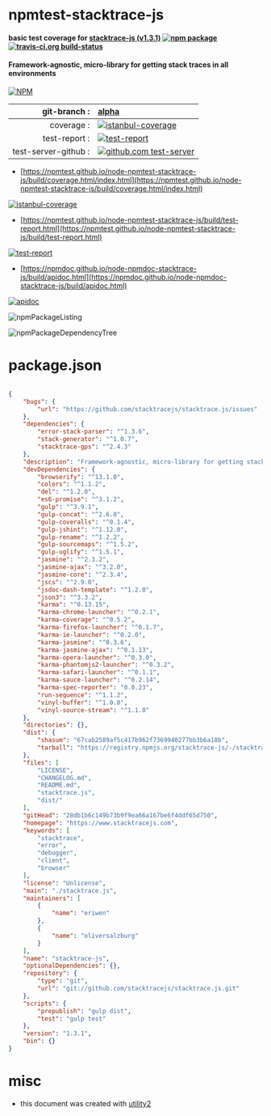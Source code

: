 # npmtest-stacktrace-js

#### basic test coverage for  [stacktrace-js (v1.3.1)](https://www.stacktracejs.com)  [![npm package](https://img.shields.io/npm/v/npmtest-stacktrace-js.svg?style=flat-square)](https://www.npmjs.org/package/npmtest-stacktrace-js) [![travis-ci.org build-status](https://api.travis-ci.org/npmtest/node-npmtest-stacktrace-js.svg)](https://travis-ci.org/npmtest/node-npmtest-stacktrace-js)

#### Framework-agnostic, micro-library for getting stack traces in all environments

[![NPM](https://nodei.co/npm/stacktrace-js.png?downloads=true&downloadRank=true&stars=true)](https://www.npmjs.com/package/stacktrace-js)

| git-branch : | [alpha](https://github.com/npmtest/node-npmtest-stacktrace-js/tree/alpha)|
|--:|:--|
| coverage : | [![istanbul-coverage](https://npmtest.github.io/node-npmtest-stacktrace-js/build/coverage.badge.svg)](https://npmtest.github.io/node-npmtest-stacktrace-js/build/coverage.html/index.html)|
| test-report : | [![test-report](https://npmtest.github.io/node-npmtest-stacktrace-js/build/test-report.badge.svg)](https://npmtest.github.io/node-npmtest-stacktrace-js/build/test-report.html)|
| test-server-github : | [![github.com test-server](https://npmtest.github.io/node-npmtest-stacktrace-js/GitHub-Mark-32px.png)](https://npmtest.github.io/node-npmtest-stacktrace-js/build/app/index.html) | | build-artifacts : | [![build-artifacts](https://npmtest.github.io/node-npmtest-stacktrace-js/glyphicons_144_folder_open.png)](https://github.com/npmtest/node-npmtest-stacktrace-js/tree/gh-pages/build)|

- [https://npmtest.github.io/node-npmtest-stacktrace-js/build/coverage.html/index.html](https://npmtest.github.io/node-npmtest-stacktrace-js/build/coverage.html/index.html)

[![istanbul-coverage](https://npmtest.github.io/node-npmtest-stacktrace-js/build/screenCapture.buildCi.browser.%252Ftmp%252Fbuild%252Fcoverage.lib.html.png)](https://npmtest.github.io/node-npmtest-stacktrace-js/build/coverage.html/index.html)

- [https://npmtest.github.io/node-npmtest-stacktrace-js/build/test-report.html](https://npmtest.github.io/node-npmtest-stacktrace-js/build/test-report.html)

[![test-report](https://npmtest.github.io/node-npmtest-stacktrace-js/build/screenCapture.buildCi.browser.%252Ftmp%252Fbuild%252Ftest-report.html.png)](https://npmtest.github.io/node-npmtest-stacktrace-js/build/test-report.html)

- [https://npmdoc.github.io/node-npmdoc-stacktrace-js/build/apidoc.html](https://npmdoc.github.io/node-npmdoc-stacktrace-js/build/apidoc.html)

[![apidoc](https://npmdoc.github.io/node-npmdoc-stacktrace-js/build/screenCapture.buildCi.browser.%252Ftmp%252Fbuild%252Fapidoc.html.png)](https://npmdoc.github.io/node-npmdoc-stacktrace-js/build/apidoc.html)

![npmPackageListing](https://npmtest.github.io/node-npmtest-stacktrace-js/build/screenCapture.npmPackageListing.svg)

![npmPackageDependencyTree](https://npmtest.github.io/node-npmtest-stacktrace-js/build/screenCapture.npmPackageDependencyTree.svg)



# package.json

```json

{
    "bugs": {
        "url": "https://github.com/stacktracejs/stacktrace.js/issues"
    },
    "dependencies": {
        "error-stack-parser": "^1.3.6",
        "stack-generator": "^1.0.7",
        "stacktrace-gps": "^2.4.3"
    },
    "description": "Framework-agnostic, micro-library for getting stack traces in all environments",
    "devDependencies": {
        "browserify": "^13.1.0",
        "colors": "^1.1.2",
        "del": "^1.2.0",
        "es6-promise": "^3.1.2",
        "gulp": "^3.9.1",
        "gulp-concat": "^2.6.0",
        "gulp-coveralls": "^0.1.4",
        "gulp-jshint": "^1.12.0",
        "gulp-rename": "^1.2.2",
        "gulp-sourcemaps": "^1.5.2",
        "gulp-uglify": "^1.5.1",
        "jasmine": "^2.3.2",
        "jasmine-ajax": "^3.2.0",
        "jasmine-core": "^2.3.4",
        "jscs": "^2.9.0",
        "jsdoc-dash-template": "^1.2.0",
        "json3": "^3.3.2",
        "karma": "^0.13.15",
        "karma-chrome-launcher": "^0.2.1",
        "karma-coverage": "^0.5.2",
        "karma-firefox-launcher": "^0.1.7",
        "karma-ie-launcher": "^0.2.0",
        "karma-jasmine": "^0.3.6",
        "karma-jasmine-ajax": "^0.1.13",
        "karma-opera-launcher": "^0.3.0",
        "karma-phantomjs2-launcher": "^0.3.2",
        "karma-safari-launcher": "^0.1.1",
        "karma-sauce-launcher": "^0.2.14",
        "karma-spec-reporter": "0.0.23",
        "run-sequence": "^1.1.2",
        "vinyl-buffer": "^1.0.0",
        "vinyl-source-stream": "^1.1.0"
    },
    "directories": {},
    "dist": {
        "shasum": "67cab2589af5c417b962f7369940277bb3b6a18b",
        "tarball": "https://registry.npmjs.org/stacktrace-js/-/stacktrace-js-1.3.1.tgz"
    },
    "files": [
        "LICENSE",
        "CHANGELOG.md",
        "README.md",
        "stacktrace.js",
        "dist/"
    ],
    "gitHead": "28db1b6c149b73b9f9ea66a167be6f4ddf65d750",
    "homepage": "https://www.stacktracejs.com",
    "keywords": [
        "stacktrace",
        "error",
        "debugger",
        "client",
        "browser"
    ],
    "license": "Unlicense",
    "main": "./stacktrace.js",
    "maintainers": [
        {
            "name": "eriwen"
        },
        {
            "name": "oliversalzburg"
        }
    ],
    "name": "stacktrace-js",
    "optionalDependencies": {},
    "repository": {
        "type": "git",
        "url": "git://github.com/stacktracejs/stacktrace.js.git"
    },
    "scripts": {
        "prepublish": "gulp dist",
        "test": "gulp test"
    },
    "version": "1.3.1",
    "bin": {}
}
```



# misc
- this document was created with [utility2](https://github.com/kaizhu256/node-utility2)
